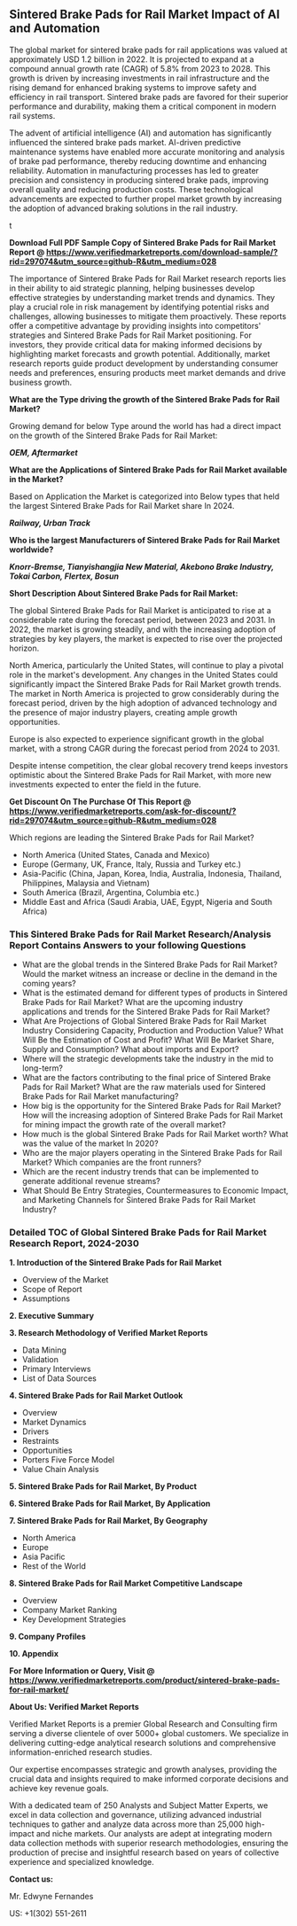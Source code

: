 <h2>Sintered Brake Pads for Rail Market Impact of AI and Automation</h2><p>The global market for sintered brake pads for rail applications was valued at approximately USD 1.2 billion in 2022. It is projected to expand at a compound annual growth rate (CAGR) of 5.8% from 2023 to 2028. This growth is driven by increasing investments in rail infrastructure and the rising demand for enhanced braking systems to improve safety and efficiency in rail transport. Sintered brake pads are favored for their superior performance and durability, making them a critical component in modern rail systems.</p><p>The advent of artificial intelligence (AI) and automation has significantly influenced the sintered brake pads market. AI-driven predictive maintenance systems have enabled more accurate monitoring and analysis of brake pad performance, thereby reducing downtime and enhancing reliability. Automation in manufacturing processes has led to greater precision and consistency in producing sintered brake pads, improving overall quality and reducing production costs. These technological advancements are expected to further propel market growth by increasing the adoption of advanced braking solutions in the rail industry.</p>t</p><p id="" class=""><strong>Download Full PDF Sample Copy of Sintered Brake Pads for Rail Market Report @ <a href="https://www.verifiedmarketreports.com/download-sample/?rid=297074&utm_source=github-R&utm_medium=028" target="_blank">https://www.verifiedmarketreports.com/download-sample/?rid=297074&utm_source=github-R&utm_medium=028</a></strong></p><p>The importance of&nbsp;Sintered Brake Pads for Rail Market research reports lies in their ability to aid strategic planning, helping businesses develop effective strategies by understanding market trends and dynamics. They play a crucial role in risk management by identifying potential risks and challenges, allowing businesses to mitigate them proactively. These reports offer a competitive advantage by providing insights into competitors' strategies and Sintered Brake Pads for Rail Market positioning. For investors, they provide critical data for making informed decisions by highlighting market forecasts and growth potential. Additionally, market research reports guide product development by understanding consumer needs and preferences, ensuring products meet market demands and drive business growth.</p><p><strong>What are the&nbsp;Type driving the growth of the Sintered Brake Pads for Rail Market?</strong></p><p id="" class="">Growing demand for below Type around the world has had a direct impact on the growth of the Sintered Brake Pads for Rail Market:</p><em><strong>OEM, Aftermarket</strong></em></p><strong>What are the&nbsp;Applications&nbsp;of Sintered Brake Pads for Rail Market available in the Market?</strong></p><p id="" class="">Based on Application the Market is categorized into Below types that held the largest Sintered Brake Pads for Rail Market share In 2024.</p><em><strong>Railway, Urban Track</strong></em></p><strong>Who is the largest Manufacturers of Sintered Brake Pads for Rail Market worldwide?</strong></p><p><em><strong>Knorr-Bremse, Tianyishangjia New Material, Akebono Brake Industry, Tokai Carbon, Flertex, Bosun</strong></em></p><p id="" class=""><strong>Short Description About Sintered Brake Pads for Rail Market:</strong></p><p>The global Sintered Brake Pads for Rail Market is anticipated to rise at a considerable rate during the forecast period, between 2023 and 2031. In 2022, the market is growing steadily, and with the increasing adoption of strategies by key players, the market is expected to rise over the projected horizon.</p><p>North America, particularly the United States, will continue to play a pivotal role in the market's development. Any changes in the United States could significantly impact the Sintered Brake Pads for Rail Market growth trends. The market in North America is projected to grow considerably during the forecast period, driven by the high adoption of advanced technology and the presence of major industry players, creating ample growth opportunities.</p><p>Europe is also expected to experience significant growth in the global market, with a strong CAGR during the forecast period from 2024 to 2031.</p><p>Despite intense competition, the clear global recovery trend keeps investors optimistic about the Sintered Brake Pads for Rail Market, with more new investments expected to enter the field in the future.</p><p id="" class=""><strong>Get Discount On The Purchase Of This Report @ <a href="https://www.verifiedmarketreports.com/ask-for-discount/?rid=297074&utm_source=github-R&utm_medium=028" target="_blank">https://www.verifiedmarketreports.com/ask-for-discount/?rid=297074&utm_source=github-R&utm_medium=028</a></strong></p>Which regions are leading the Sintered Brake Pads for Rail Market?</p><ul><li>North America (United States, Canada and Mexico)</li><li>Europe (Germany, UK, France, Italy, Russia and Turkey etc.)</li><li>Asia-Pacific (China, Japan, Korea, India, Australia, Indonesia, Thailand, Philippines, Malaysia and Vietnam)</li><li>South America (Brazil, Argentina, Columbia etc.)</li><li>Middle East and Africa (Saudi Arabia, UAE, Egypt, Nigeria and South Africa)</li></ul><h3 id="" class="">This Sintered Brake Pads for Rail Market Research/Analysis Report Contains Answers to your following Questions</h3><ul><li>What are the global trends in the Sintered Brake Pads for Rail Market? Would the market witness an increase or decline in the demand in the coming years?</li><li>What is the estimated demand for different types of products in Sintered Brake Pads for Rail Market? What are the upcoming industry applications and trends for the Sintered Brake Pads for Rail Market?</li><li>What Are Projections of Global Sintered Brake Pads for Rail Market Industry Considering Capacity, Production and Production Value? What Will Be the Estimation of Cost and Profit? What Will Be Market Share, Supply and Consumption? What about imports and Export?</li><li>Where will the strategic developments take the industry in the mid to long-term?</li><li>What are the factors contributing to the final price of Sintered Brake Pads for Rail Market? What are the raw materials used for Sintered Brake Pads for Rail Market manufacturing?</li><li>How big is the opportunity for the Sintered Brake Pads for Rail Market? How will the increasing adoption of Sintered Brake Pads for Rail Market for mining impact the growth rate of the overall market?</li><li>How much is the global Sintered Brake Pads for Rail Market worth? What was the value of the market In 2020?</li><li>Who are the major players operating in the Sintered Brake Pads for Rail Market? Which companies are the front runners?</li><li>Which are the recent industry trends that can be implemented to generate additional revenue streams?</li><li>What Should Be Entry Strategies, Countermeasures to Economic Impact, and Marketing Channels for Sintered Brake Pads for Rail Market Industry?</li></ul><h3 id="" class="">Detailed TOC of Global Sintered Brake Pads for Rail Market Research Report, 2024-2030</h3><p id="" class=""><strong>1. Introduction of the Sintered Brake Pads for Rail Market</strong></p><ul><li>Overview of the Market</li><li>Scope of Report</li><li>Assumptions</li></ul><p id="" class=""><strong>2. Executive Summary</strong></p><p id="" class=""><strong>3. Research Methodology of Verified Market Reports</strong></p><ul><li>Data Mining</li><li>Validation</li><li>Primary Interviews</li><li>List of Data Sources</li></ul><p id="" class=""><strong>4. Sintered Brake Pads for Rail Market Outlook</strong></p><ul><li>Overview</li><li>Market Dynamics</li><li>Drivers</li><li>Restraints</li><li>Opportunities</li><li>Porters Five Force Model</li><li>Value Chain Analysis</li></ul><p id="" class=""><strong>5. Sintered Brake Pads for Rail Market, By Product</strong></p><p id="" class=""><strong>6. Sintered Brake Pads for Rail Market, By Application</strong></p><p id="" class=""><strong>7. Sintered Brake Pads for Rail Market, By Geography</strong></p><ul><li>North America</li><li>Europe</li><li>Asia Pacific</li><li>Rest of the World</li></ul><p id="" class=""><strong>8. Sintered Brake Pads for Rail Market Competitive Landscape</strong></p><ul><li>Overview</li><li>Company Market Ranking</li><li>Key Development Strategies</li></ul><p id="" class=""><strong>9. Company Profiles</strong></p><p id="" class=""><strong>10. Appendix</strong></p><p id="" class=""><strong>For More Information or Query, Visit @ <a href="https://www.verifiedmarketreports.com/product/sintered-brake-pads-for-rail-market/" target="_blank">https://www.verifiedmarketreports.com/product/sintered-brake-pads-for-rail-market/</a></strong></p><p id="" class=""><strong>About Us: Verified Market Reports</strong></p><p id="" class="">Verified Market Reports is a premier Global Research and Consulting firm serving a diverse clientele of over 5000+ global customers. We specialize in delivering cutting-edge analytical research solutions and comprehensive information-enriched research studies.</p><p id="" class="">Our expertise encompasses strategic and growth analyses, providing the crucial data and insights required to make informed corporate decisions and achieve key revenue goals.</p><p id="" class="">With a dedicated team of 250 Analysts and Subject Matter Experts, we excel in data collection and governance, utilizing advanced industrial techniques to gather and analyze data across more than 25,000 high-impact and niche markets. Our analysts are adept at integrating modern data collection methods with superior research methodologies, ensuring the production of precise and insightful research based on years of collective experience and specialized knowledge.</p><p id="" class=""><strong>Contact us:</strong></p><p id="" class="">Mr. Edwyne Fernandes</p><p id="" class="">US: +1(302) 551-2611</p>